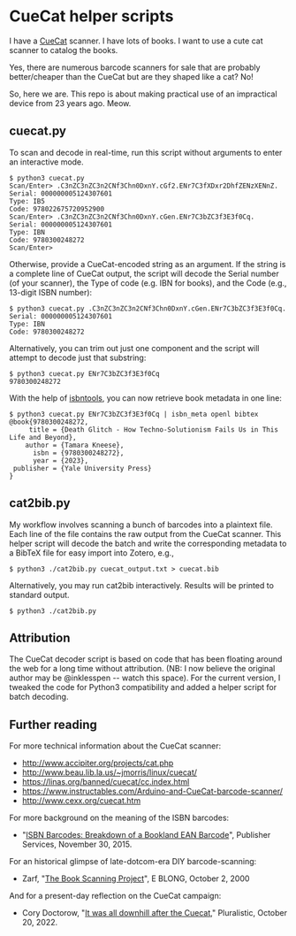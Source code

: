 # CueCat helper scripts

I have a [CueCat](https://en.wikipedia.org/wiki/CueCat) scanner. I have lots of books. I want to use a cute cat scanner to catalog the books.

Yes, there are numerous barcode scanners for sale that are probably better/cheaper than the CueCat but are they shaped like a cat? No!

So, here we are. This repo is about making practical use of an impractical device from 23 years ago. Meow.

## cuecat.py

To scan and decode in real-time, run this script without arguments to enter an interactive mode.

```
$ python3 cuecat.py
Scan/Enter> .C3nZC3nZC3n2CNf3Chn0DxnY.cGf2.ENr7C3fXDxr2DhfZENzXENnZ.
Serial: 000000005124307601
Type: IB5
Code: 978022675720952900
Scan/Enter> .C3nZC3nZC3n2CNf3Chn0DxnY.cGen.ENr7C3bZC3f3E3f0Cq.
Serial: 000000005124307601
Type: IBN
Code: 9780300248272
Scan/Enter>
```

Otherwise, provide a CueCat-encoded string as an argument. If the string is a complete line of CueCat output, the script will decode the Serial number (of your scanner), the Type of code (e.g. IBN for books), and the Code (e.g., 13-digit ISBN number):

```
$ python3 cuecat.py .C3nZC3nZC3n2CNf3Chn0DxnY.cGen.ENr7C3bZC3f3E3f0Cq.
Serial: 000000005124307601
Type: IBN
Code: 9780300248272
```

Alternatively, you can trim out just one component and the script will attempt to decode just that substring:

```
$ python3 cuecat.py ENr7C3bZC3f3E3f0Cq
9780300248272
```

With the help of [isbntools](https://github.com/xlcnd/isbntools), you can now retrieve book metadata in one line:

```
$ python3 cuecat.py ENr7C3bZC3f3E3f0Cq | isbn_meta openl bibtex
@book{9780300248272,
     title = {Death Glitch - How Techno-Solutionism Fails Us in This Life and Beyond},
    author = {Tamara Kneese},
      isbn = {9780300248272},
      year = {2023},
 publisher = {Yale University Press}
}
```

## cat2bib.py

My workflow involves scanning a bunch of barcodes into a plaintext file. Each line of the file contains the raw output from the CueCat scanner. This helper script will decode the batch and write the corresponding metadata to a BibTeX file for easy import into Zotero, e.g.,

```
$ python3 ./cat2bib.py cuecat_output.txt > cuecat.bib
```

Alternatively, you may run cat2bib interactively. Results will be printed to standard output.

```
$ python3 ./cat2bib.py
```

## Attribution

The CueCat decoder script is based on code that has been floating around the web for a long time without attribution. (NB: I now believe the original author may be @inklesspen -- watch this space). For the current version, I tweaked the code for Python3 compatibility and added a helper script for batch decoding.

## Further reading

For more technical information about the CueCat scanner:
- http://www.accipiter.org/projects/cat.php
- http://www.beau.lib.la.us/~jmorris/linux/cuecat/
- https://linas.org/banned/cuecat/cc.index.html
- https://www.instructables.com/Arduino-and-CueCat-barcode-scanner/
- http://www.cexx.org/cuecat.htm

For more background on the meaning of the ISBN barcodes:
- "[ISBN Barcodes: Breakdown of a Bookland EAN Barcode](https://www.isbn-us.com/isbn-barcodes-breakdown-bookland-ean-barcode/)", Publisher Services, November 30, 2015.

For an historical glimpse of late-dotcom-era DIY barcode-scanning:
- Zarf, "[The Book Scanning Project](https://www.eblong.com/zarf/bookscan/index.html)", E BLONG, October 2, 2000

And for a present-day reflection on the CueCat campaign:
- Cory Doctorow, "[It was all downhill after the Cuecat](https://pluralistic.net/2022/10/20/benevolent-dictators/#felony-contempt-of-business-model)," Pluralistic, October 20, 2022.
